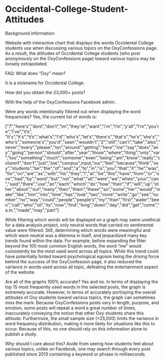 # Occidental-College-Student-Attitudes
Background information:

Website with interactive chart that displays the words Occidental College students use when discussing various topics on the OxyConfessions page. As a result, the attitudes of Occidental College students (who post anonymously on the OxyConfessions page) toward various topics may be loosely extrapolated.

FAQ:
What does “Oxy” mean?

It is a nickname for Occidental College.

How did you obtain the 23,000+ posts?

With the help of the OxyConfessions Facebook admin.

Were any words intentionally filtered out when displaying the word frequencies?
Yes, the current list of words is:

["7","here's","dont","don’t","im","they're","want","i'm","I’m","y'all","I'm","you're","I've","it’s", "It's","it's","It’s","what's","I'd","who's","let's","there's","that's","he's","she's","who's","someone's","you'd","sean","wouldn't","2","still","can't","take","also","never","every","please","isn","around","getting","here","me","say","does","any","going","person","should","after","year","those","where","thing","only","var","too","something","much","someone","even","being","am","know","really","column1","don't","just","Joe","campus",input,"our","feel","because","think","oxy","students","be","the","of","and","a","to","in","is","you","that","it","he","was","for","on","are","as","with","his","they","I","at","be","this","have","from","or","one","had","by","word","but","not","what","all","were","we","when","your","can","said","there","use","an","each","which","do","how","their","if","will","up","other","about","out","many","then","them","these","so","some","her","would","make","like","him","into","time","has","look","two","more","write","go","see","number","no","way","could","people","people's","my","than","first","water","been","call","who","oil","its","now","find","long","down","day","did","get","come","a.m.","made","may","part"]

While filtering which words will be displayed on a graph may seem unethical for a data analysis project, only neutral words that carried no sentimental value were filtered. Still, determining which words were meaningful and which were neutral was a dilemma in itself, and jeopardized many key trends found within the data. For example, before expanding the filter beyond the 100 most common English words, the word “me” would consistently be the most used word across all topics. While this trend could have potentially hinted toward psychological egoism being the driving force behind the success of the OxyConfession page, it also reduced the variance in words used across all topic, defeating the entertainment aspect of the website.

Are all of the graphs 100% accurate?
Yes and no. In terms of displaying the top 15 most frequently used words in the selected posts, the graph is extremely accurate. However, in terms of accurately portraying the overall attitudes of Oxy students toward various topics, the graph can sometimes miss the mark. Because OxyConfessions posts vary in length, purpose, and emotion, some posts will repeat a word a great number of times, inaccurately conveying the notion that other Oxy students share this attitude. Furthermore, the small sample size (<25,000) limits the variance in word frequency distribution, making it more likely for situations like this to occur. Because of this, no one should rely on this information alone to publish a study.

Why should I care about this?
Aside from seeing how students feel about various topics, unlike on Facebook, one may search through every post published since 2013 containing a keyword or phrase in milliseconds.


